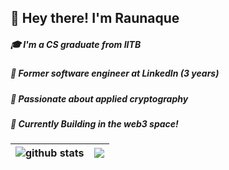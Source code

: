 ## 👋 Hey there! I'm Raunaque

##### 🎓 I'm a CS graduate from IITB

##### 💼 Former software engineer at LinkedIn (3 years)

##### 🔐 Passionate about applied cryptography

##### 🚀 Currently Building in the web3 space!

| <a><img align="center" src="https://github-readme-streak-stats.herokuapp.com/?user=Raunaque97&theme=dark" alt="github stats" /></a> | <a><img align="center" src="https://github-readme-stats.vercel.app/api/top-langs/?username=anuraghazra&layout=donut&theme=dark" /></a> |
| ------------------------------------------------------------------------------------------------------------------------ | -------------------------------------------------------------------------------------------------------------------------------------------- |

<!-- <a><img src="https://komarev.com/ghpvc/?username=Raunaque97&style=for-the-badge"></a> -->

<!--
**Raunaque97/Raunaque97** is a ✨ _special_ ✨ repository because its `README.md` (this file) appears on your GitHub profile.

Here are some ideas to get you started:

- 🔭 I’m currently working on ...
- 🌱 I’m currently learning ...
- 👯 I’m looking to collaborate on ...
- 🤔 I’m looking for help with ...
- 💬 Ask me about ...
- 📫 How to reach me: ...
- 😄 Pronouns: ...
- ⚡ Fun fact: ...
-->
